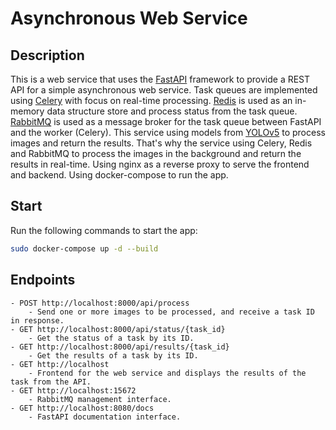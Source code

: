 # Asynchronous Web Service

## Description

This is a web service that uses the [FastAPI](https://fastapi.tiangolo.com/) framework to provide a REST API for a simple asynchronous web service. Task queues are implemented using [Celery](https://docs.celeryproject.org/en/stable/) with focus on real-time processing. [Redis](https://redis.io/) is used as an in-memory data structure store and process status from the task queue. [RabbitMQ](https://www.rabbitmq.com/) is used as a message broker for the task queue between FastAPI and the worker (Celery).  This service using models from [YOLOv5](https://github.com/ultralytics/yolov5) to process images and return the results. That's why the service using Celery, Redis and RabbitMQ to process the images in the background and return the results in real-time. Using nginx as a reverse proxy to serve the frontend and backend. Using docker-compose to run the app.

## Start

Run the following commands to start the app:

```bash
sudo docker-compose up -d --build
```

## Endpoints

    - POST http://localhost:8000/api/process
        - Send one or more images to be processed, and receive a task ID in response.
    - GET http://localhost:8000/api/status/{task_id}
        - Get the status of a task by its ID.
    - GET http://localhost:8000/api/results/{task_id}
        - Get the results of a task by its ID.
    - GET http://localhost
        - Frontend for the web service and displays the results of the task from the API.
    - GET http://localhost:15672
        - RabbitMQ management interface.
    - GET http://localhost:8080/docs
        - FastAPI documentation interface.
